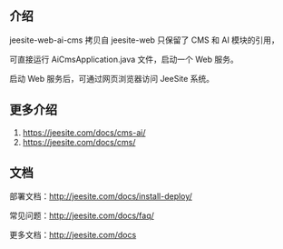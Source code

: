 ## 介绍

jeesite-web-ai-cms 拷贝自 jeesite-web 只保留了 CMS 和 AI 模块的引用，

可直接运行 AiCmsApplication.java 文件，启动一个 Web 服务。

启动 Web 服务后，可通过网页浏览器访问 JeeSite 系统。

## 更多介绍

1. <https://jeesite.com/docs/cms-ai/>
2. <https://jeesite.com/docs/cms/>

## 文档

部署文档：http://jeesite.com/docs/install-deploy/

常见问题：http://jeesite.com/docs/faq/

更多文档：http://jeesite.com/docs
